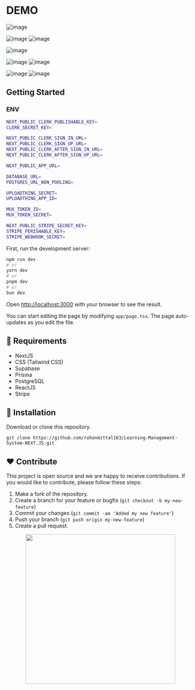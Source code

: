 
# DEMO
![image](https://github.com/rohanmittal1163/Learning-Management-System-NEXT.JS/assets/97821844/f6080417-0bb2-4ce7-9474-36c45ad2c716)

![image](https://github.com/rohanmittal1163/Learning-Management-System-NEXT.JS/assets/97821844/f894a365-45ed-44ae-b034-ac93439a0c06)
![image](https://github.com/rohanmittal1163/Learning-Management-System-NEXT.JS/assets/97821844/bfa7e819-b36e-4b7a-911b-aeb6f7529b0c)

![image](https://github.com/rohanmittal1163/Learning-Management-System-NEXT.JS/assets/97821844/d59a3d18-cd2d-4c43-8245-4ca54d2172f3)

![image](https://github.com/rohanmittal1163/Learning-Management-System-NEXT.JS/assets/97821844/a62fedcd-ea9a-45aa-a95f-3446a2631727)
![image](https://github.com/rohanmittal1163/Learning-Management-System-NEXT.JS/assets/97821844/55bdb6b3-06e8-4826-a640-2893faf8273f)

![image](https://github.com/rohanmittal1163/Learning-Management-System-NEXT.JS/assets/97821844/996e554f-0ae4-46f0-88da-f35c727c9895)
![image](https://github.com/rohanmittal1163/Learning-Management-System-NEXT.JS/assets/97821844/65532ddb-be51-496b-841c-ac5add1a5a08)



## Getting Started

### ENV
```bash
NEXT_PUBLIC_CLERK_PUBLISHABLE_KEY=
CLERK_SECRET_KEY=

NEXT_PUBLIC_CLERK_SIGN_IN_URL=
NEXT_PUBLIC_CLERK_SIGN_UP_URL=
NEXT_PUBLIC_CLERK_AFTER_SIGN_IN_URL=
NEXT_PUBLIC_CLERK_AFTER_SIGN_UP_URL=

NEXT_PUBLIC_APP_URL=

DATABASE_URL=
POSTGRES_URL_NON_POOLING=

UPLOADTHING_SECRET=
UPLOADTHING_APP_ID=

MUX_TOKEN_ID=
MUX_TOKEN_SECRET=

NEXT_PUBLIC_STRIPE_SECRET_KEY=
STRIPE_PERISHABLE_KEY=
STRIPE_WEBHOOK_SECRET=

```

First, run the development server:

```bash
npm run dev
# or
yarn dev
# or
pnpm dev
# or
bun dev
```

Open [http://localhost:3000](http://localhost:3000) with your browser to see the result.

You can start editing the page by modifying `app/page.tsx`. The page auto-updates as you edit the file.

## 📌 Requirements
- NextJS
- CSS (Tailwind CSS)
- Supabase
- Prisma
- PostgreSQL
- ReactJS
- Stripe

 ## 🔰 Installation
Download or clone this repository.

``` git clone https://github.com/rohanmittal163/Learning-Management-System-NEXT.JS.git ```

## ❤ Contribute
This project is open source and we are happy to receive contributions. If you would like to contribute, please follow these steps:

1. Make a fork of the repository.
2. Create a branch for your feature or bugfix (`git checkout -b my-new-feature`)
3. Commit your changes (`git commit -am 'Added my new feature'`)
4. Push your branch (`git push origin my-new-feature`)
5. Create a pull request.

<p align="center">
  <img src="https://user-images.githubusercontent.com/104341274/210186277-0d434bb0-80c0-43a9-b6b0-2e42e18c31a9.png" width="400" />
</p>
